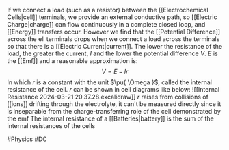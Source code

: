 If we connect a load (such as a resistor) between the [[Electrochemical Cells|cell]] terminals, we provide an external conductive path, so [[Electric Charge|charge]] can flow continuously in a complete closed loop, and [[Energy]] transfers occur. However we find that the [[Potential Difference]] across the ell terminals drops when we connect a load across the terminals so that there is a [[Electric Current|current]]. The lower the resistance of the load, the greater the current, $I$ and the lower the potential difference $V$. $E$ is the [[Emf]] and a reasonable approximation is:
$$
V=E-Ir
$$
In which $r$ is a constant with the unit $\pu{ \Omega }$, called the internal resistance of the cell. $r$ can be shown in cell diagrams like below:
![[Internal Resistance 2024-03-21 20.37.28.excalidraw]]
$r$ raises from collisions of [[ions]] drifting through the electrolyte, it can't be measured directly since it is inseparable from the charge-transferring role of the cell demonstrated by the emf
The internal resistance of a [[Batteries|battery]] is the sum of the internal resistances of the cells

#Physics #DC 